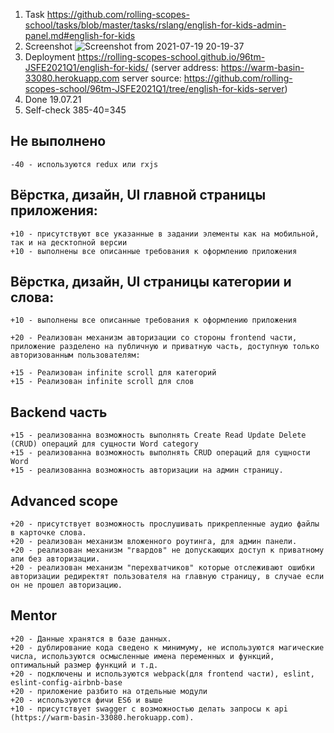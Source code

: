 1. Task
   https://github.com/rolling-scopes-school/tasks/blob/master/tasks/rslang/english-for-kids-admin-panel.md#english-for-kids
2. Screenshot
   ![Screenshot from 2021-07-19 20-19-37](https://user-images.githubusercontent.com/2994043/126200728-c57118a5-956d-4154-934f-2770c3fcf287.png)
3. Deployment
   https://rolling-scopes-school.github.io/96tm-JSFE2021Q1/english-for-kids/
   (server address: https://warm-basin-33080.herokuapp.com
   server source: https://github.com/rolling-scopes-school/96tm-JSFE2021Q1/tree/english-for-kids-server)
4. Done
   19.07.21
5. Self-check
   385-40=345

## Не выполнено

    -40 - используются redux или rxjs

## Вёрстка, дизайн, UI главной страницы приложения:

    +10 - присутствуют все указанные в задании элементы как на мобильной, так и на десктопной версии
    +10 - выполнены все описанные требования к оформлению приложения

## Вёрстка, дизайн, UI страницы категории и слова:

    +10 - выполнены все описанные требования к оформлению приложения

    +20 - Реализован механизм авторизации со стороны frontend части, приложение разделено на публичную и приватную часть, доступную только авторизованным пользователям:

    +15 - Реализован infinite scroll для категорий
    +15 - Реализован infinite scroll для слов

## Backend часть

    +15 - реализованна возможность выполнять Create Read Update Delete (CRUD) операций для сущности Word category
    +15 - реализованна возможность выполнять CRUD операций для сущности Word
    +15 - реализованна возможность авторизации на админ страницу.

## Advanced scope

    +20 - присутствует возможность прослушивать прикрепленные аудио файлы в карточке слова.
    +20 - реализован механизм вложенного роутинга, для админ панели.
    +20 - реализован механизм "гвардов" не допускающих доступ к приватному апи без авторизации.
    +20 - реализован механизм "перехватчиков" которые отслеживают ошибки авторизации редиректят пользователя на главную страницу, в случае если он не прошел авторизацию.

## Mentor

    +20 - Данные хранятся в базе данных.
    +20 - дублирование кода сведено к минимуму, не используются магические числа, используются осмысленные имена переменных и функций, оптимальный размер функций и т.д.
    +20 - подключены и используются webpack(для frontend части), eslint, eslint-config-airbnb-base
    +20 - приложение разбито на отдельные модули
    +20 - используются фичи ES6 и выше
    +10 - присутствует swagger с возможностью делать запросы к api (https://warm-basin-33080.herokuapp.com).

